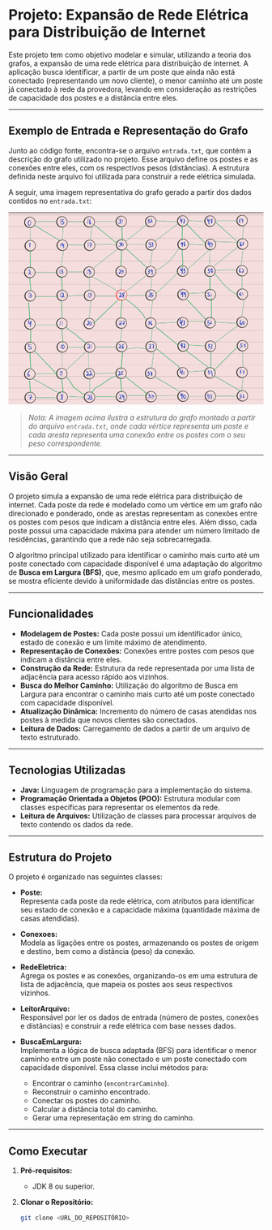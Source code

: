 # Projeto: Expansão de Rede Elétrica para Distribuição de Internet

Este projeto tem como objetivo modelar e simular, utilizando a teoria dos grafos, a expansão de uma rede elétrica para distribuição de internet. A aplicação busca identificar, a partir de um poste que ainda não está conectado (representando um novo cliente), o menor caminho até um poste já conectado à rede da provedora, levando em consideração as restrições de capacidade dos postes e a distância entre eles.

---
## Exemplo de Entrada e Representação do Grafo

Junto ao código fonte, encontra-se o arquivo `entrada.txt`, que contém a descrição do grafo utilizado no projeto. Esse arquivo define os postes e as conexões entre eles, com os respectivos pesos (distâncias). A estrutura definida neste arquivo foi utilizada para construir a rede elétrica simulada.

A seguir, uma imagem representativa do grafo gerado a partir dos dados contidos no `entrada.txt`:

![Imagem do Grafo](src/resources/grafo.png)

> *Nota: A imagem acima ilustra a estrutura do grafo montado a partir do arquivo `entrada.txt`, onde cada vértice representa um poste e cada aresta representa uma conexão entre os postes com o seu peso correspondente.*

---
## Visão Geral

O projeto simula a expansão de uma rede elétrica para distribuição de internet. Cada poste da rede é modelado como um vértice em um grafo não direcionado e ponderado, onde as arestas representam as conexões entre os postes com pesos que indicam a distância entre eles. Além disso, cada poste possui uma capacidade máxima para atender um número limitado de residências, garantindo que a rede não seja sobrecarregada.

O algoritmo principal utilizado para identificar o caminho mais curto até um poste conectado com capacidade disponível é uma adaptação do algoritmo de **Busca em Largura (BFS)**, que, mesmo aplicado em um grafo ponderado, se mostra eficiente devido à uniformidade das distâncias entre os postes.

---

## Funcionalidades

- **Modelagem de Postes:** Cada poste possui um identificador único, estado de conexão e um limite máximo de atendimento.
- **Representação de Conexões:** Conexões entre postes com pesos que indicam a distância entre eles.
- **Construção da Rede:** Estrutura da rede representada por uma lista de adjacência para acesso rápido aos vizinhos.
- **Busca do Melhor Caminho:** Utilização do algoritmo de Busca em Largura para encontrar o caminho mais curto até um poste conectado com capacidade disponível.
- **Atualização Dinâmica:** Incremento do número de casas atendidas nos postes à medida que novos clientes são conectados.
- **Leitura de Dados:** Carregamento de dados a partir de um arquivo de texto estruturado.

---

## Tecnologias Utilizadas

- **Java:** Linguagem de programação para a implementação do sistema.
- **Programação Orientada a Objetos (POO):** Estrutura modular com classes específicas para representar os elementos da rede.
- **Leitura de Arquivos:** Utilização de classes para processar arquivos de texto contendo os dados da rede.

---

## Estrutura do Projeto

O projeto é organizado nas seguintes classes:

- **Poste:**  
  Representa cada poste da rede elétrica, com atributos para identificar seu estado de conexão e a capacidade máxima (quantidade máxima de casas atendidas).

- **Conexoes:**  
  Modela as ligações entre os postes, armazenando os postes de origem e destino, bem como a distância (peso) da conexão.

- **RedeEletrica:**  
  Agrega os postes e as conexões, organizando-os em uma estrutura de lista de adjacência, que mapeia os postes aos seus respectivos vizinhos.

- **LeitorArquivo:**  
  Responsável por ler os dados de entrada (número de postes, conexões e distâncias) e construir a rede elétrica com base nesses dados.

- **BuscaEmLargura:**  
  Implementa a lógica de busca adaptada (BFS) para identificar o menor caminho entre um poste não conectado e um poste conectado com capacidade disponível. Essa classe inclui métodos para:
  - Encontrar o caminho (`encontrarCaminho`).
  - Reconstruir o caminho encontrado.
  - Conectar os postes do caminho.
  - Calcular a distância total do caminho.
  - Gerar uma representação em string do caminho.

---

## Como Executar

1. **Pré-requisitos:**
   - JDK 8 ou superior.
   

2. **Clonar o Repositório:**
   ```bash
   git clone <URL_DO_REPOSITÓRIO>
